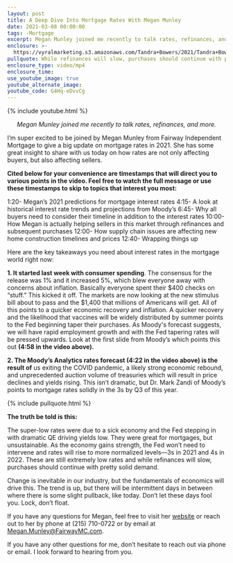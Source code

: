 ```yaml
---
layout: post
title: A Deep Dive Into Mortgage Rates With Megan Munley
date: 2021-03-08 00:00:00
tags: -Mortgage
excerpt: Megan Munley joined me recently to talk rates, refinances, and more.
enclosure: >-
  https://vyralmarketing.s3.amazonaws.com/Tandra+Bowers/2021/Tandra+Bowers+Video+Blog+Mortgage+Rates+Update+2021.mp4
pullquote: While refinances will slow, purchases should continue with pretty solid demand. 
enclosure_type: video/mp4
enclosure_time:
use_youtube_image: true
youtube_alternate_image:
youtube_code: G4Hq-eDvvCg
---
```


{% include youtube.html %}

<p style="text-align: center;"><em>Megan Munley joined me recently to talk rates, refinances, and more.</em></p>

I’m super excited to be joined by Megan Munley from Fairway Independent Mortgage to give a big update on mortgage rates in 2021. She has some great insight to share with us today on how rates are not only affecting buyers, but also affecting sellers. 

**Cited below for your convenience are timestamps that will direct you to various points in the video. Feel free to watch the full message or use these timestamps to skip to topics that interest you most:**

1:20- Megan’s 2021 predictions for mortgage interest rates
4:15- A look at historical interest rate trends and projections from Moody’s
6:45- Why all buyers need to consider their timeline in addition to the interest rates
10:00- How Megan is actually helping sellers in this market through refinances and subsequent purchases
12:00- How supply chain issues are affecting new home construction timelines and prices
12:40- Wrapping things up

Here are the key takeaways you need about interest rates in the mortgage world right now:

**1. It started last week with consumer spending**. The consensus for the release was 1% and it increased 5%, which blew everyone away with concerns about inflation. Basically everyone spent their $400 checks on “stuff.” This kicked it off. The markets are now looking at the new stimulus bill about to pass and the $1,400 that millions of Americans will get. All of this points to a quicker economic recovery and inflation. A quicker recovery and the likelihood that vaccines will be widely distributed by summer points to the Fed beginning taper their purchases. As Moody's forecast suggests, we will have rapid employment growth and with the Fed tapering rates will be pressed upwards. Look at the first slide from Moody’s which points this out **(4:58 in the video above).**

**2. The Moody’s Analytics rates forecast (4:22 in the video above) is the result of** us exiting the COVID pandemic, a likely strong economic rebound, and unprecedented auction volume of treasuries which will result in price declines and yields rising. This isn’t dramatic, but Dr. Mark Zandi of Moody’s points to mortgage rates solidly in the 3s by Q3 of this year.


{% include pullquote.html %}

**The truth be told is this:**
 
The super-low rates were due to a sick economy and the Fed stepping in with dramatic QE driving yields low. They were great for mortgages, but unsustainable. As the economy gains strength, the Fed won’t need to intervene and rates will rise to more normalized levels—3s in 2021 and 4s in 2022. These are still extremely low rates and while refinances will slow, purchases should continue with pretty solid demand. 
 
Change is inevitable in our industry, but the fundamentals of economics will drive this. The trend is up, but there will be intermittent days in between where there is some slight pullback, like today. Don’t let these days fool you. Lock, don’t float.

If you have any questions for Megan, feel free to visit her <a href="http://meganmunley.com" target="_blank">website</a> or reach out to her by phone at (215) 710-0722 or by email at <a href="Megan.Munley@FairwayMC.com">Megan.Munley@FairwayMC.com.</a>

If you have any other questions for me, don’t hesitate to reach out via phone or email. I look forward to hearing from you.

